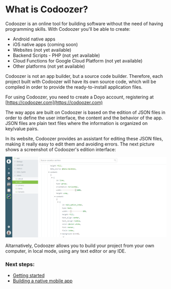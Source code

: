 # What is Codoozer?

Codoozer is an online tool for building software without the need of having programming skills. With Codoozer you'll be able to create:

- Android native apps
- iOS native apps (coming soon)
- Websites (not yet available)
- Backend Scripts - PHP (not yet available)
- Cloud Functions for Google Cloud Platform (not yet available)
- Other platforms (not yet available)

Codoozer is not an app builder, but a source code builder. Therefore, each project built with Codoozer will have its own source code, which will be compiled in order to provide the ready-to-install application files.

For using Codoozer, you need to create a Doyo account, registering at [https://codoozer.com](https://codoozer.com)

The way apps are built on Codoozer is based on the edition of JSON files in order to define the user interface, the content and the behavior of the app. JSON files are plain text files where the information is organized on key/value pairs.

In its website, Codoozer provides an assistant for editing these JSON files, making it really easy to edit them and avoiding errors. The next picture shows a screenshot of Codoozer's edition interface:

![](../../resources/dashboard_sample.png)

Altarnatively, Codoozer allows you to build your project from your own computer, in local mode, using any text editor or any IDE.



### Next steps:

- [Getting started](basic_concepts)
- [Building a native mobile app](mobile_app)
